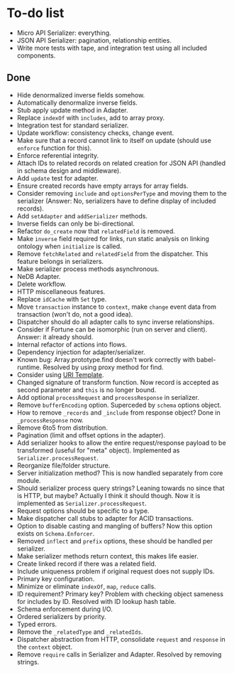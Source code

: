 # To-do list

- Micro API Serializer: everything.
- JSON API Serializer: pagination, relationship entities.
- Write more tests with tape, and integration test using all included components.


## Done

- Hide denormalized inverse fields somehow.
- Automatically denormalize inverse fields.
- Stub apply update method in Adapter.
- Replace `indexOf` with `includes`, add to array proxy.
- Integration test for standard serializer.
- Update workflow: consistency checks, change event.
- Make sure that a record cannot link to itself on update (should use `enforce` function for this).
- Enforce referential integrity.
- Attach IDs to related records on related creation for JSON API (handled in schema design and middleware).
- Add `update` test for adapter.
- Ensure created records have empty arrays for array fields.
- Consider removing `include` and `optionsPerType` and moving them to the serializer (Answer: No, serializers have to define display of included records).
- Add `setAdapter` and `addSerializer` methods.
- Inverse fields can only be bi-directional.
- Refactor `do_create` now that `relatedField` is removed.
- Make `inverse` field required for links, run static analysis on linking ontology when `initialize` is called.
- Remove `fetchRelated` and `relatedField` from the dispatcher. This feature belongs in serializers.
- Make serializer process methods asynchronous.
- NeDB Adapter.
- Delete workflow.
- HTTP miscellaneous features.
- Replace `idCache` with `Set` type.
- Move `transaction` instance to `context`, make `change` event data from transaction (won't do, not a good idea).
- Dispatcher should do all adapter calls to sync inverse relationships.
- Consider if Fortune can be isomorphic (run on server and client). Answer: it already should.
- Internal refactor of actions into flows.
- Dependency injection for adapter/serializer.
- Known bug: Array.prototype.find doesn't work correctly with babel-runtime. Resolved by using proxy method for find.
- Consider using [URI Template](http://tools.ietf.org/html/rfc6570).
- Changed signature of transform function. Now record is accepted as second parameter and `this` is no longer bound.
- Add optional `processRequest` and `processResponse` in serializer.
- Remove `bufferEncoding` option. Superceded by `schema` options object.
- How to remove `_records` and `_include` from response object? Done in `_processResponse` now.
- Remove 6to5 from distribution.
- Pagination (limit and offset options in the adapter).
- Add serializer hooks to allow the entire request/response payload to be transformed (useful for "meta" object). Implemented as `Serializer.processRequest`.
- Reorganize file/folder structure.
- Server initialization method? This is now handled separately from core module.
- Should serializer process query strings? Leaning towards no since that is HTTP, but maybe? Actually I think it should though. Now it is implemented as `Serializer.processRequest`.
- Request options should be specific to a type.
- Make dispatcher call stubs to adapter for ACID transactions.
- Option to disable casting and mangling of buffers? Now this option exists on `Schema.Enforcer`.
- Removed `inflect` and `prefix` options, these should be handled per serializer.
- Make serializer methods return context, this makes life easier.
- Create linked record if there was a related field.
- Include uniqueness problem if original request does not supply IDs.
- Primary key configuration.
- Minimize or eliminate `indexOf`, `map`, `reduce` calls.
- ID requirement? Primary key? Problem with checking object sameness for includes by ID. Resolved with ID lookup hash table.
- Schema enforcement during I/O.
- Ordered serializers by priority.
- Typed errors.
- Remove the `_relatedType` and `_relatedIds`.
- Dispatcher abstraction from HTTP, consolidate `request` and `response` in the `context` object.
- Remove `require` calls in Serializer and Adapter. Resolved by removing strings.
